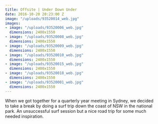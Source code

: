 ```yaml
---
title: Offsite | Under Down Under
date: 2016-10-20 20:23:00 Z
image: "/uploads/93520014_web.jpg"
images:
- image: "/uploads/93520006_web.jpg"
  dimensions: 2400x1550
- image: "/uploads/93520008_web.jpg"
  dimensions: 2400x1550
- image: "/uploads/93520009_web.jpg"
  dimensions: 2400x1550
- image: "/uploads/93520010_web.jpg"
  dimensions: 2400x1550
- image: "/uploads/93520015_web.jpg"
  dimensions: 2400x1550
- image: "/uploads/93520018_web.jpg"
  dimensions: 2400x1550
- image: "/uploads/93520001_web.jpg"
  dimensions: 2400x1550
---
```


When we got together for a quarterly year meeting in Sydney, we decided to take a break by doing a surf trip down the coast of NSW in the national park. An unsuccessful surf session but a nice road trip for some much needed inspiration.